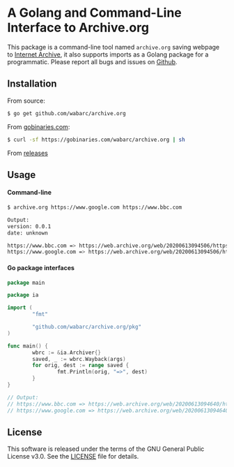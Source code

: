 # A Golang and Command-Line Interface to Archive.org

This package is a command-line tool named `archive.org` saving webpage to [Internet Archive](https://archive.org), it also supports imports as a Golang package for a programmatic. Please report all bugs and issues on [Github](https://github.com/wabarc/archive.org/issues).

## Installation

From source:

```sh
$ go get github.com/wabarc/archive.org
```

From [gobinaries.com](https://gobinaries.com):

```sh
$ curl -sf https://gobinaries.com/wabarc/archive.org | sh
```

From [releases](https://github.com/wabarc/archive.org/releases)

## Usage

#### Command-line

```sh
$ archive.org https://www.google.com https://www.bbc.com

Output:
version: 0.0.1
date: unknown

https://www.bbc.com => https://web.archive.org/web/20200613094506/https://www.bbc.com
https://www.google.com => https://web.archive.org/web/20200613094506/https://www.google.com
```

#### Go package interfaces

```go
package main

package ia

import (
        "fmt"

        "github.com/wabarc/archive.org/pkg"
)

func main() {
        wbrc := &ia.Archiver{}
        saved, _ := wbrc.Wayback(args)
        for orig, dest := range saved {
                fmt.Println(orig, "=>", dest)
        }
}

// Output:
// https://www.bbc.com => https://web.archive.org/web/20200613094640/https://www.bbc.com
// https://www.google.com => https://web.archive.org/web/20200613094640/https://www.google.com
```

## License

This software is released under the terms of the GNU General Public License v3.0. See the [LICENSE](https://github.com/wabarc/archive.org/blob/main/LICENSE) file for details.

